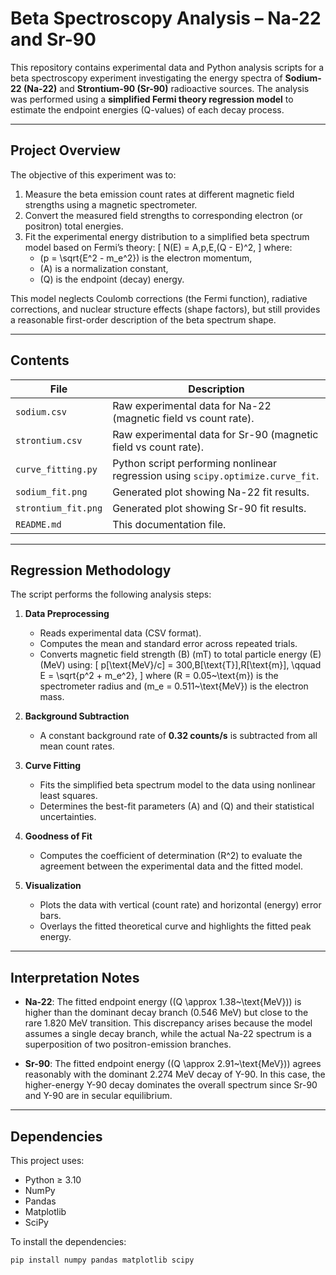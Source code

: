 # Beta Spectroscopy Analysis – Na-22 and Sr-90

This repository contains experimental data and Python analysis scripts for a beta spectroscopy experiment investigating the energy spectra of **Sodium-22 (Na-22)** and **Strontium-90 (Sr-90)** radioactive sources. The analysis was performed using a **simplified Fermi theory regression model** to estimate the endpoint energies (Q-values) of each decay process.

---

## Project Overview

The objective of this experiment was to:
1. Measure the beta emission count rates at different magnetic field strengths using a magnetic spectrometer.
2. Convert the measured field strengths to corresponding electron (or positron) total energies.
3. Fit the experimental energy distribution to a simplified beta spectrum model based on Fermi’s theory:
   \[
   N(E) = A\,p\,E\,(Q - E)^2,
   \]
   where:
   - \(p = \sqrt{E^2 - m_e^2}\) is the electron momentum,
   - \(A\) is a normalization constant,
   - \(Q\) is the endpoint (decay) energy.

This model neglects Coulomb corrections (the Fermi function), radiative corrections, and nuclear structure effects (shape factors), but still provides a reasonable first-order description of the beta spectrum shape.

---

## Contents

| File | Description |
|------|--------------|
| `sodium.csv` | Raw experimental data for Na-22 (magnetic field vs count rate). |
| `strontium.csv` | Raw experimental data for Sr-90 (magnetic field vs count rate). |
| `curve_fitting.py` | Python script performing nonlinear regression using `scipy.optimize.curve_fit`. |
| `sodium_fit.png` | Generated plot showing Na-22 fit results. |
| `strontium_fit.png` | Generated plot showing Sr-90 fit results. |
| `README.md` | This documentation file. |

---

## Regression Methodology

The script performs the following analysis steps:

1. **Data Preprocessing**
   - Reads experimental data (CSV format).
   - Computes the mean and standard error across repeated trials.
   - Converts magnetic field strength \(B\) (mT) to total particle energy \(E\) (MeV) using:
     \[
     p[\text{MeV}/c] = 300\,B[\text{T}]\,R[\text{m}],
     \qquad E = \sqrt{p^2 + m_e^2},
     \]
     where \(R = 0.05~\text{m}\) is the spectrometer radius and \(m_e = 0.511~\text{MeV}\) is the electron mass.

2. **Background Subtraction**
   - A constant background rate of **0.32 counts/s** is subtracted from all mean count rates.

3. **Curve Fitting**
   - Fits the simplified beta spectrum model to the data using nonlinear least squares.
   - Determines the best-fit parameters \(A\) and \(Q\) and their statistical uncertainties.

4. **Goodness of Fit**
   - Computes the coefficient of determination \(R^2\) to evaluate the agreement between the experimental data and the fitted model.

5. **Visualization**
   - Plots the data with vertical (count rate) and horizontal (energy) error bars.
   - Overlays the fitted theoretical curve and highlights the fitted peak energy.

---

## Interpretation Notes

- **Na-22**: The fitted endpoint energy (\(Q \approx 1.38~\text{MeV}\)) is higher than the dominant decay branch (0.546 MeV) but close to the rare 1.820 MeV transition. This discrepancy arises because the model assumes a single decay branch, while the actual Na-22 spectrum is a superposition of two positron-emission branches.

- **Sr-90**: The fitted endpoint energy (\(Q \approx 2.91~\text{MeV}\)) agrees reasonably with the dominant 2.274 MeV decay of Y-90. In this case, the higher-energy Y-90 decay dominates the overall spectrum since Sr-90 and Y-90 are in secular equilibrium.

---

## Dependencies

This project uses:
- Python ≥ 3.10  
- NumPy  
- Pandas  
- Matplotlib  
- SciPy  

To install the dependencies:
```bash
pip install numpy pandas matplotlib scipy
